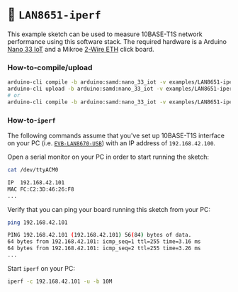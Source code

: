 :floppy_disk: `LAN8651-iperf`
=============================

This example sketch can be used to measure 10BASE-T1S network performance using this software stack. The required hardware is a Arduino [Nano 33 IoT](https://store.arduino.cc/products/arduino-nano-33-iot) and a Mikroe [2-Wire ETH](https://www.mikroe.com/two-wire-eth-click) click board. 

### How-to-compile/upload
```bash
arduino-cli compile -b arduino:samd:nano_33_iot -v examples/LAN8651-iperf
arduino-cli upload -b arduino:samd:nano_33_iot -v examples/LAN8651-iperf -p /dev/ttyACM0
# or
arduino-cli compile -b arduino:samd:nano_33_iot -v examples/LAN8651-iperf -u -p /dev/ttyACM0
```

### How-to-`iperf`
The following commands assume that you've set up 10BASE-T1S interface on your PC (i.e. [`EVB-LAN8670-USB`](https://www.microchip.com/en-us/development-tool/EV08L38A)) with an IP address of `192.168.42.100`.

Open a serial monitor on your PC in order to start running the sketch:
```bash
cat /dev/ttyACM0
```
```bash
IP	192.168.42.101
MAC	FC:C2:3D:46:26:F8
...
```
Verify that you can ping your board running this sketch from your PC:
```bash
ping 192.168.42.101
```
```bash
PING 192.168.42.101 (192.168.42.101) 56(84) bytes of data.
64 bytes from 192.168.42.101: icmp_seq=1 ttl=255 time=3.16 ms
64 bytes from 192.168.42.101: icmp_seq=2 ttl=255 time=3.26 ms
...
```
Start `iperf` on your PC:
```bash
iperf -c 192.168.42.101 -u -b 10M
```
